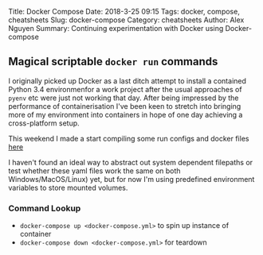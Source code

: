 Title: Docker Compose 
Date: 2018-3-25 09:15
Tags: docker, compose, cheatsheets
Slug: docker-compose
Category: cheatsheets
Author: Alex Nguyen
Summary: Continuing experimentation with Docker using Docker-compose

## Magical scriptable `docker run` commands
I originally picked up Docker as a last ditch attempt to install a contained Python 3.4 environmenfor a work project after the usual approaches of `pyenv` etc were just not working that day. After being impressed by the performance of containerisation I've been keen to stretch into bringing more of my environment into containers in hope of one day achieving a cross-platform setup.

This weekend I made a start compiling some run configs and docker files [here](https://github.com/alexnguyennn/dockerfiles)

I haven't found an ideal way to abstract out system dependent filepaths or test whether these yaml files work the same on both Windows/MacOS/Linux) yet, but for now I'm using predefined environment variables to store mounted volumes.

### Command Lookup
- `docker-compose up <docker-compose.yml>` to spin up instance of container
- `docker-compose down <docker-compose.yml>` for teardown
